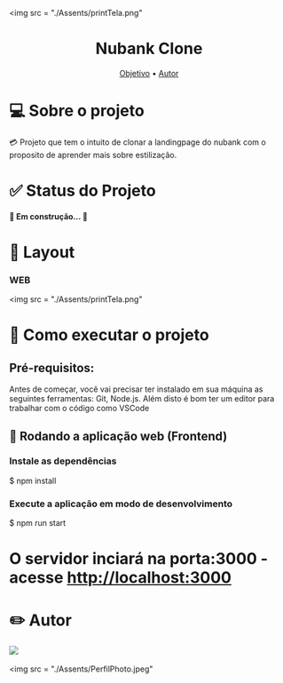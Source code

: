 <img src = "./Assents/printTela.png"

<h1 align="center">Nubank Clone</h1>

<p align="center">
 <a href="#objetivo">Objetivo</a> • 
 <a href="#autor">Autor</a>
</p>

<h1>💻 Sobre o projeto</h1>

<p> 💳  Projeto que tem o intuito de clonar a landingpage  do nubank com o proposito de aprender mais sobre estilização.</p>

<h1>✅ Status do Projeto</h1>

<h4>🚧  Em construção...  🚧</h4>

<h1>🎨 Layout</h1>

<h3>WEB</h3>

<img src = "./Assents/printTela.png"

<h1>🚀  Como executar o projeto</h1>

<h2>Pré-requisitos:</h2>

<p>Antes de começar, você vai precisar ter instalado em sua máquina as seguintes ferramentas: Git, Node.js. Além disto é bom ter um editor para trabalhar com o código como VSCode</p>

<h2>🧭 Rodando a aplicação web (Frontend)</h2>

<h3>Instale as dependências</h3>

\$ npm install

<h3>Execute a aplicação em modo de desenvolvimento</h3>

\$ npm run start

# O servidor inciará na porta:3000 - acesse <http://localhost:3000>

<h1>✏️ Autor</h1>

<img src="https://web.whatsapp.com/816e2d97-0a51-4a08-ac16-285fc37d22d6"/>

<img src = "./Assents/PerfilPhoto.jpeg"
